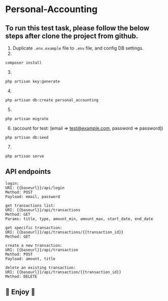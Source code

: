 # Personal-Accounting

## To run this test task, please follow the below steps after clone the project from github.

1. Duplicate `.env.example` file to `.env` file, and config DB settings.
2. 
```
composer install
```
3.
```
php artisan key:generate
```
4.
```
php artisan db:create personal_accounting
```
5.
```
php artisan migrate
```
6. (account for test: [email => test@example.com, password => password])
```
php artisan db:seed
```
7.
```
php artisan serve
```

## API endpoints

```
login:
URI: {{baseurl}}/api/login
Method: POST
Payload: email, password
```

```
get transactions list:
URI: {{baseurl}}/api/transactions
Method: GET
Params: title, type, amount_min, amount_max, start_date, end_date
```

```
get specific transaction:
URI: {{baseurl}}/api/transactions/{{transaction_id}}
Method: GET
```

```
create a new transaction:
URI: {{baseurl}}/api/transaction
Method: POST
Payload: amount, title
```

```
delete an existing transaction:
URI: {{baseurl}}/api/transaction/{{transaction_id}}
Method: DELETE
```

## 🤣 Enjoy 🤣